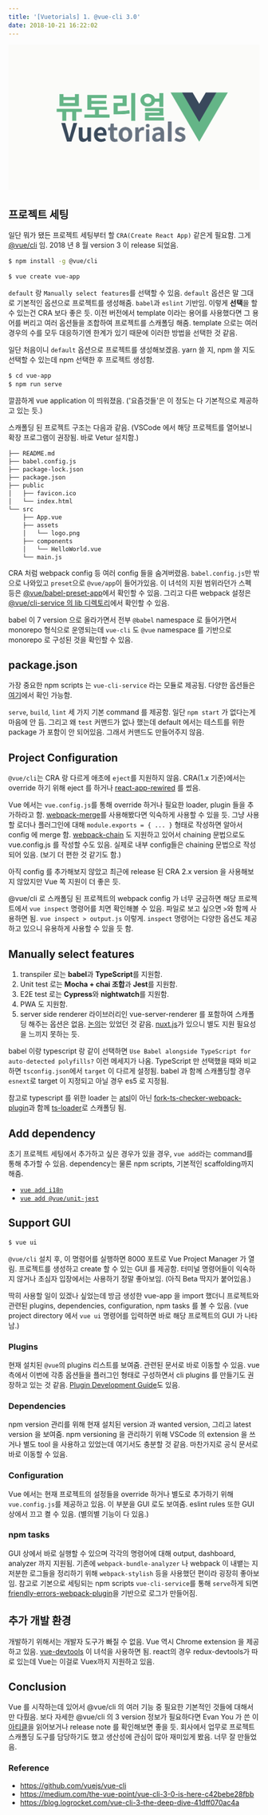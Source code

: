 ```yaml
---
title: '[Vuetorials] 1. @vue-cli 3.0'
date: 2018-10-21 16:22:02
---
```


![](./vuetorials.png)

## 프로젝트 세팅

일단 뭐가 됐든 프로젝트 세팅부터 할 `CRA(Create React App)` 같은게 필요함. 그게 [@vue/cli](https://cli.vuejs.org/) 임. 2018 년 8 월 version 3 이 release 되었음.

```sh
$ npm install -g @vue/cli
```

```sh
$ vue create vue-app
```

`default` 랑 `Manually select features`를 선택할 수 있음. `default` 옵션은 말 그대로 기본적인 옵션으로 프로젝트를 생성해줌. `babel`과 `eslint` 기반임. 이렇게 **선택**을 할 수 있는건 CRA 보다 좋은 듯. 이전 버전에서 template 이라는 용어를 사용했다면 그 용어를 버리고 여러 옵션들을 조합하여 프로젝트를 스캐폴딩 해줌. template 으로는 여러 경우의 수를 모두 대응하기엔 한계가 있기 때문에 이러한 방법을 선택한 것 같음.

일단 처음이니 `default` 옵션으로 프로젝트를 생성해보겠음. yarn 쓸 지, npm 쓸 지도 선택할 수 있는데 npm 선택한 후 프로젝트 생성함.

```sh
$ cd vue-app
$ npm run serve
```

깔끔하게 vue application 이 띄워졌음. ('요즘것들'은 이 정도는 다 기본적으로 제공하고 있는 듯.)

스캐폴딩 된 프로젝트 구조는 다음과 같음. (VSCode 에서 해당 프로젝트를 열어보니 확장 프로그램이 권장됨. 바로 Vetur 설치함.)

```
├── README.md
├── babel.config.js
├── package-lock.json
├── package.json
├── public
│   ├── favicon.ico
│   └── index.html
└── src
    ├── App.vue
    ├── assets
    │   └── logo.png
    ├── components
    │   └── HelloWorld.vue
    └── main.js
```

CRA 처럼 webpack config 등 여러 config 들을 숨겨버렸음. `babel.config.js`만 밖으로 나와있고 `preset`으로 `@vue/app`이 들어가있음. 이 녀석의 지원 범위라던가 스펙 등은 [@vue/babel-preset-app](https://github.com/vuejs/vue-cli/blob/dev/packages/%40vue/babel-preset-app/README.md)에서 확인할 수 있음. 그리고 다른 webpack 설정은 [@vue/cli-service 의 lib 디렉토리](https://github.com/vuejs/vue-cli/blob/dev/packages/%40vue/cli-service/lib/config/base.js)에서 확인할 수 있음.

babel 이 7 version 으로 올라가면서 전부 `@babel` namespace 로 들어가면서 monorepo 형식으로 운영되는데 `vue-cli` 도 `@vue` namespace 를 기반으로 monorepo 로 구성된 것을 확인할 수 있음.

## package.json

가장 중요한 npm scripts 는 `vue-cli-service` 라는 모듈로 제공됨. 다양한 옵션들은 [여기](https://cli.vuejs.org/guide/cli-service.html#using-the-binary)에서 확인 가능함.

`serve`, `build`, `lint` 세 가지 기본 command 를 제공함. 일단 `npm start` 가 없다는게 마음에 안 듬. 그리고 왜 `test` 커맨드가 없나 했는데 default 에서는 테스트를 위한 package 가 포함이 안 되어있음. 그래서 커맨드도 만들어주지 않음.

## Project Configuration

`@vue/cli`는 CRA 랑 다르게 애초에 `eject`를 지원하지 않음. CRA(1.x 기준)에서는 override 하기 위해 eject 를 하거나 [react-app-rewired](https://github.com/timarney/react-app-rewired) 를 썼음.

Vue 에서는 `vue.config.js`를 통해 override 하거나 필요한 loader, plugin 들을 추가하라고 함. [webpack-merge](https://github.com/survivejs/webpack-merge)를 사용해봤다면 익숙하게 사용할 수 있을 듯. 그냥 사용할 로더나 플러그인에 대해 `module.exports = { ... }` 형태로 작성하면 알아서 config 에 merge 함. [webpack-chain](https://github.com/neutrinojs/webpack-chain) 도 지원하고 있어서 chaining 문법으로도 vue.config.js 를 작성할 수도 있음. 실제로 내부 config들은 chaining 문법으로 작성되어 있음. (보기 더 편한 것 같기도 함.)

아직 config 를 추가해보지 않았고 최근에 release 된 CRA 2.x version 을 사용해보지 않았지만 Vue 쪽 지원이 더 좋은 듯.

@vue/cli 로 스캐폴딩 된 프로젝트의 webpack config 가 너무 궁금하면 해당 프로젝트에서 `vue inspect` 명령어를 치면 확인해볼 수 있음. 파일로 보고 싶으면 `>`와 함께 사용하면 됨. `vue inspect > output.js` 이렇게. `inspect` 명령어는 다양한 옵션도 제공하고 있으니 유용하게 사용할 수 있을 듯 함.

## Manually select features

1. transpiler 로는 **babel**과 **TypeScript**를 지원함.
2. Unit test 로는 **Mocha + chai 조합**과 **Jest**를 지원함.
3. E2E test 로는 **Cypress**와 **nightwatch**를 지원함.
4. PWA 도 지원함.
5. server side renderer 라이브러리인 vue-server-renderer 를 포함하여 스캐폴딩 해주는 옵션은 없음. [논의](https://github.com/vuejs/vue-cli/issues/1034)는 있었던 것 같음. [nuxt.js](https://github.com/nuxt/nuxt.js)가 있으니 별도 지원 필요성을 느끼지 못하는 듯.

babel 이랑 typescript 랑 같이 선택하면 `Use Babel alongside TypeScript for auto-detected polyfills?` 이런 메세지가 나옴. TypeScript 만 선택했을 때와 비교하면 `tsconfig.json`에서 `target` 이 다르게 설정됨. babel 과 함께 스캐폴딩할 경우 `esnext`로 target 이 지정되고 아닐 경우 es5 로 지정됨.

참고로 typescript 를 위한 loader 는 [atsl](https://github.com/s-panferov/awesome-typescript-loader)이 아닌 [fork-ts-checker-webpack-plugin](https://github.com/Realytics/fork-ts-checker-webpack-plugin)과 함께 [ts-loader](https://github.com/TypeStrong/ts-loader)로 스캐폴딩 됨.

## Add dependency

초기 프로젝트 세팅에서 추가하고 싶은 경우가 있을 경우, `vue add`라는 command를 통해 추가할 수 있음. dependency는 물론 npm scripts, 기본적인 scaffolding까지 해줌.

- [`vue add i18n`](https://kazupon.github.io/vue-i18n/installation.html#vue-cli-3-x)
- [`vue add @vue/unit-jest`](https://www.npmjs.com/package/@vue/cli-plugin-unit-jest)

## Support GUI

```sh
$ vue ui
```

`@vue/cli` 설치 후, 이 명령어를 실행하면 8000 포트로 Vue Project Manager 가 열림. 프로젝트를 생성하고 create 할 수 있는 GUI 를 제공함. 터미널 명령어들이 익숙하지 않거나 초심자 입장에서는 사용하기 정말 좋아보임. (아직 Beta 딱지가 붙어있음.)

딱히 사용할 일이 있겠나 싶었는데 방금 생성한 vue-app 을 import 했더니 프로젝트와 관련된 plugins, dependencies, configuration, npm tasks 를 볼 수 있음. (vue project directory 에서 `vue ui` 명령어를 입력하면 바로 해당 프로젝트의 GUI 가 나타남.)

### Plugins

현재 설치된 `@vue`의 plugins 리스트를 보여줌. 관련된 문서로 바로 이동할 수 있음. vue 측에서 이번에 각종 옵션들을 플러그인 형태로 구성하면서 cli plugins 를 만들기도 권장하고 있는 것 같음. [Plugin Development Guide](https://cli.vuejs.org/dev-guide/plugin-dev.html#core-concepts)도 있음.

### Dependencies

npm version 관리를 위해 현재 설치된 version 과 wanted version, 그리고 latest version 을 보여줌. npm versioning 을 관리하기 위해 VSCode 의 extension 을 쓰거나 별도 tool 을 사용하고 있었는데 여기서도 충분할 것 같음. 마찬가지로 공식 문서로 바로 이동할 수 있음.

### Configuration

Vue 에서는 현재 프로젝트의 설정들을 override 하거나 별도로 추가하기 위해 `vue.config.js`를 제공하고 있음. 이 부분을 GUI 로도 보여줌. eslint rules 또한 GUI 상에서 끄고 켤 수 있음. (별의별 기능이 다 있음.)

### npm tasks

GUI 상에서 바로 실행할 수 있으며 각각의 명령어에 대해 output, dashboard, analyzer 까지 지원됨. 기존에 `webpack-bundle-analyzer` 나 webpack 이 내뱉는 지저분한 로그들을 정리하기 위해 `webpack-stylish` 등을 사용했던 편이라 굉장히 좋아보임. 참고로 기본으로 세팅되는 npm scripts `vue-cli-service`를 통해 `serve`하게 되면 [friendly-errors-webpack-plugin](https://github.com/geowarin/friendly-errors-webpack-plugin)을 기반으로 로그가 만들어짐.

## 추가 개발 환경

개발하기 위해서는 개발자 도구가 빠질 수 없음. Vue 역시 Chrome extension 을 제공하고 있음. [vue-devtools](https://github.com/vuejs/vue-devtools#vue-devtools) 이 녀석을 사용하면 됨. react의 경우 redux-devtools가 따로 있는데 Vue는 이걸로 Vuex까지 지원하고 있음.

## Conclusion

Vue 를 시작하는데 있어서 @vue/cli 의 여러 기능 중 필요한 기본적인 것들에 대해서만 다뤘음. 보다 자세한 @vue/cli 의 3 version 정보가 필요하다면 Evan You 가 쓴 이 [아티클](https://medium.com/the-vue-point/vue-cli-3-0-is-here-c42bebe28fbb)을 읽어보거나 release note 를 확인해보면 좋을 듯. 회사에서 업무로 프로젝트 스캐폴딩 도구를 담당하기도 했고 생산성에 관심이 많아 재미있게 봤음. 너무 잘 만들었음.

### Reference

- https://github.com/vuejs/vue-cli
- https://medium.com/the-vue-point/vue-cli-3-0-is-here-c42bebe28fbb
- https://blog.logrocket.com/vue-cli-3-the-deep-dive-41dff070ac4a
